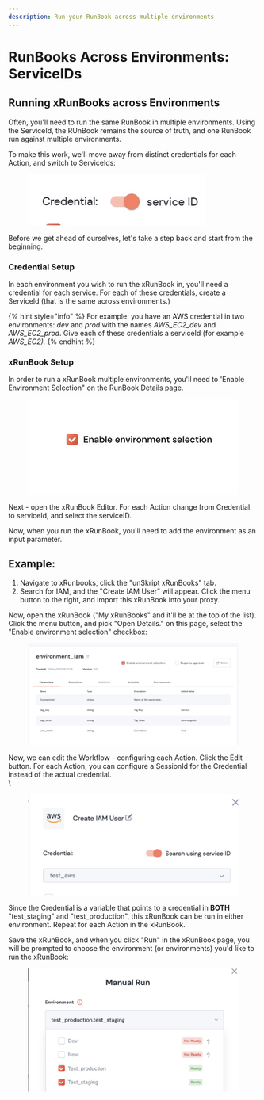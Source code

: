 ```yaml
---
description: Run your RunBook across multiple environments
---
```


# RunBooks Across Environments: ServiceIDs

## Running xRunBooks across Environments

Often, you'll need to run the same RunBook in multiple environments.  Using the ServiceId, the RUnBook remains the source of truth, and one RunBook run against multiple environments. &#x20;

To make this work, we'll move away from distinct credentials for each Action, and switch to ServiceIds:

<figure><img src="../../../.gitbook/assets/Screenshot 2023-04-05 at 13.06.37.jpg" alt=""><figcaption></figcaption></figure>

Before we get ahead of ourselves, let's take a step back and start from the beginning.

### Credential Setup

In each environment you wish to run the xRunBook in, you'll need a credential for each service.  For each of these credentials, create a ServiceId (that is the same across environments.)

{% hint style="info" %}
For example: you have an AWS credential in two environments: _dev_ and _prod_ with the names _AWS\_EC2\_dev_ and _AWS\_EC2\_prod_. Give each of these credentials a serviceId (for example _AWS\_EC2)._
{% endhint %}

### xRunBook Setup

In order to run a xRunBook multiple environments, you'll need to 'Enable Environment Selection" on the RunBook Details page.

<figure><img src="../../../.gitbook/assets/Screenshot 2023-04-05 at 13.41.18.jpg" alt="enable environment"><figcaption></figcaption></figure>

Next - open the xRunBook Editor.  For each Action change from Credential to serviceId, and select the serviceID.

Now, when you run the xRunBook, you'll need to add the environment as an input parameter.



## Example:

1. Navigate to xRunbooks, click the "unSkript xRunBooks" tab.
2. Search for IAM, and the "Create IAM User" will appear. Click the menu button to the right, and import this xRunBook into your proxy.

Now, open the xRunBook ("My xRunBooks" and it'll be at the top of the list).  Click the menu button, and pick "Open Details."  on this page, select the "Enable environment selection" checkbox:

<figure><img src="../../../.gitbook/assets/Screenshot 2022-12-23 at 15.40.40.jpg" alt="xRunBook with checkbox clicked"><figcaption></figcaption></figure>

Now, we can edit the Workflow - configuring each Action.  Click the Edit button.  For each Action, you can configure a SessionId for the Credential instead of the actual credential.\
\


<figure><img src="../../../.gitbook/assets/Screenshot 2022-12-23 at 18.19.34.jpg" alt=""><figcaption></figcaption></figure>

Since the Credential is a variable that points to a credential in **BOTH** "test\_staging" and "test\_production", this xRunBook can be run in either environment.  Repeat for each Action in the xRunBook.

Save the xRunBook, and when you click "Run" in the xRunBook page, you will be prompted to choose the environment (or environments) you'd like to run the xRunBook:

<figure><img src="../../../.gitbook/assets/Screenshot 2022-12-23 at 18.32.14.jpg" alt=""><figcaption></figcaption></figure>
